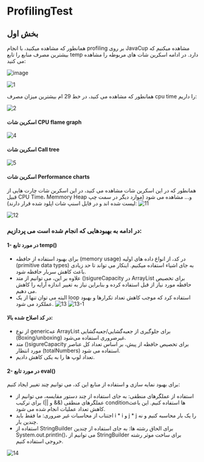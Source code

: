 # ProfilingTest

## بخش اول
همانطور که مشاهده میکنید، با انجام profiling بر روی JavaCup مشاهده میکنیم که بیشترین مصرف منابع را تابع temp دارد. در ادامه اسکرین شات های مربوطه را مشاهده می کنید:

![image](https://github.com/royaghavami/ProfilingTest/assets/59202308/ab91a9a0-2839-4543-9044-49660a071e6b)

![1](https://github.com/royaghavami/ProfilingTest/assets/59202308/7db5af82-61e3-4e40-b33f-1fb3e52fd574)


همانطور که مشاهده می کنید، در خط 29 ام بیشترین میزان مصرف cpu time را داریم:

![2](https://github.com/royaghavami/ProfilingTest/assets/59202308/a431cff8-cfa1-4c81-b853-edc8c98513da)

#### اسکرین شات CPU flame graph
![4](https://github.com/royaghavami/ProfilingTest/assets/59202308/50a09652-995d-4b43-b320-93ed2b016ea6)

#### اسکرین شات Call tree
![5](https://github.com/royaghavami/ProfilingTest/assets/59202308/11685dd6-bdcb-4b31-b63c-08d0c2976df4)

#### اسکرین شات Performance charts
همانطور که در این اسکرین شات مشاهده می کنید، در این اسکرین شات چارت هایی از قبیل CPU Time، Memmory Heap و... مشاهده می شود (موارد دیگر در سمت چپ لیست شده اند و در فایل اسنپ شات اپلود شده قرار دارند):
![11](https://github.com/royaghavami/ProfilingTest/assets/59202308/7461d8f2-b3d7-44ae-a79a-5288f7c0c41d)

![12](https://github.com/royaghavami/ProfilingTest/assets/59202308/2e48ca22-f00e-4a40-b3a5-371ad7fcdc90)

### در ادامه به بهبودهایی که انجام شده است می پردازیم:
#### 1- در مورد تابع temp()
-	برای بهبود استفاده از حافظه (memory usage) در کد، از انواع داده های اولیه (primitive data types) به جای اشیاء استفاده میکنیم. اینکار می تواند تا حد زیادی باعث کاهش سربار حافظه شود. 
-	علاوه بر این، می توانیم از متد ()sigureCapacity در ArrayList برای تخصیص حافظه مورد نیاز از قبل استفاده کرده و بنابراین نیاز به تغییر اندازه آرایه را کاهش می دهیم.
  - البته می توان تنها از یک loop استفاده کرد که موجب کاهش تعداد تکرارها و بهبود عملکرد می شود.
![13](https://github.com/royaghavami/ProfilingTest/assets/59202308/0c1e7d5a-e7f9-4f2f-aa08-5045cf27569a)
![13-1](https://github.com/royaghavami/ProfilingTest/assets/59202308/03352a28-49c4-486d-94f2-1955f9154306)


#### در کد اصلاح شده بالا:
- از نوع genericعه  ArrayList برای جلوگیری از جعبه‌گشایی/جعبه‌گشایی (Boxing/unboxing) غیرضروری استفاده می‌شود.
- متد ()sigureCapacity برای تخصیص حافظه از پیش، بر اساس تعداد کل عناصر مورد انتظار (totalNumbers) استفاده می شود.
- تعداد لوپ ها را به یکی کاهش دادیم.

#### 2- در مورد تابع eval()
برای بهبود نمایه سازی و استفاده از منابع این کد، می توانیم چند تغییر ایجاد کنیم:
-  استفاده از عملگرهای منطقی: به جای استفاده از چند دستور مقایسه، می توانیم از عملگرهای منطقی (&& و ||) برای ترکیب conditionها استفاده کنیم. این باعث کاهش تعداد عملیات انجام شده می شود.
- اجتناب از محاسبات غیر ضروری: ما فقط باید i * i و j * j را یک بار محاسبه کنیم و نه چندین بار.
- استفاده از StringBuilder برای الحاق رشته ها: به جای استفاده از چندین System.out.println()، می توانیم از StringBuilder برای ساخت موثر رشته خروجی استفاده کنیم.

  
![14](https://github.com/royaghavami/ProfilingTest/assets/59202308/9782d399-4716-480d-8673-5425dc241c0d)

  
